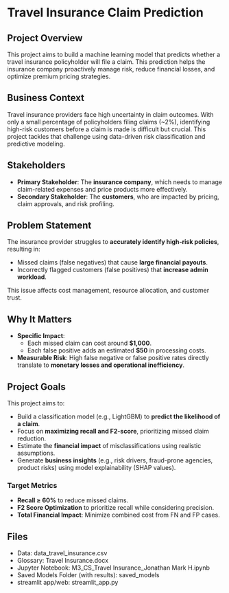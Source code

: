 # Travel Insurance Claim Prediction

## Project Overview

This project aims to build a machine learning model that predicts whether a travel insurance policyholder will file a claim. This prediction helps the insurance company proactively manage risk, reduce financial losses, and optimize premium pricing strategies.

## Business Context

Travel insurance providers face high uncertainty in claim outcomes. With only a small percentage of policyholders filing claims (~2%), identifying high-risk customers before a claim is made is difficult but crucial. This project tackles that challenge using data-driven risk classification and predictive modeling.

## Stakeholders

- **Primary Stakeholder**: The **insurance company**, which needs to manage claim-related expenses and price products more effectively.
- **Secondary Stakeholder**: The **customers**, who are impacted by pricing, claim approvals, and risk profiling.

## Problem Statement

The insurance provider struggles to **accurately identify high-risk policies**, resulting in:
- Missed claims (false negatives) that cause **large financial payouts**.
- Incorrectly flagged customers (false positives) that **increase admin workload**.

This issue affects cost management, resource allocation, and customer trust.

## Why It Matters

- **Specific Impact**:
  - Each missed claim can cost around **$1,000**.
  - Each false positive adds an estimated **$50** in processing costs.
- **Measurable Risk**: High false negative or false positive rates directly translate to **monetary losses and operational inefficiency**.

## Project Goals

This project aims to:
- Build a classification model (e.g., LightGBM) to **predict the likelihood of a claim**.
- Focus on **maximizing recall and F2-score**, prioritizing missed claim reduction.
- Estimate the **financial impact** of misclassifications using realistic assumptions.
- Generate **business insights** (e.g., risk drivers, fraud-prone agencies, product risks) using model explainability (SHAP values).

### Target Metrics
- **Recall ≥ 60%** to reduce missed claims.
- **F2 Score Optimization** to prioritize recall while considering precision.
- **Total Financial Impact**: Minimize combined cost from FN and FP cases.

## Files
- Data: data_travel_insurance.csv
- Glossary: Travel Insurance.docx
- Jupyter Notebook: M3_CS_Travel Insurance_Jonathan Mark H.ipynb
- Saved Models Folder (with results): saved_models
- streamlit app/web: streamlit_app.py


